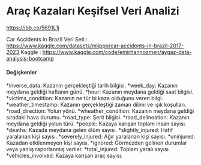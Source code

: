 # Araç Kazaları Keşifsel Veri Analizi

https://ibb.co/5691L1j

Car Accidents in Brazil Veri Seti : https://www.kaggle.com/datasets/mlippo/car-accidents-in-brazil-2017-2023
Kaggle : https://www.kaggle.com/code/emirhannozmen/aygaz-data-analysis-bootcamp

#### Değişkenler

*inverse_data: Kazanın gerçekleştiği tarih bilgisi.
*week_day: Kazanın meydana geldiği haftanın günü.
*hour: Kazanın meydana geldiği saat bilgisi.
*victims_condition: Kazanın ne tür bi kaza olduğunu veren bilgi.
*weather_timestamp: Kazanın gerçekleştiği zaman dilimi ve ışık koşulları.
*road_direction: Yolun yönü.
*wheather_condition: Kazanın meydana geldiği sıradaki hava durumu.
*road_type: Şerit bilgisi.
*road_delineation: Kazanın meydana geldiği yolun türü.
*people: Kazaya karışan toplam insan sayısı.
*deaths: Kazada meydana gelen ölüm sayısı.
*slightly_injured: Hafif yaralanan kişi sayısı.
*severely_injured: Ağır yaralanan kişi sayısı.
*uninjured: Kazadan etkilenmeyen kişi sayısı.
*ignored: Görmezden gelinen durumlar veya yanlış raporlanmış veriler.
*total_injured: Toplam yaralı sayısı.
*vehicles_involved: Kazaya karışan araç sayısı.
